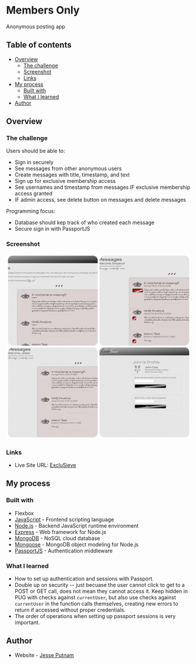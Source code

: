 # Members Only

Anonymous posting app

## Table of contents

- [Overview](#overview)
  - [The challenge](#the-challenge)
  - [Screenshot](#screenshot)
  - [Links](#links)
- [My process](#my-process)
  - [Built with](#built-with)
  - [What I learned](#what-i-learned)
- [Author](#author)

## Overview

### The challenge

Users should be able to:

- Sign in securely
- See messages from other anonymous users
- Create messages with title, timestamp, and text
- Sign up for exclusive membership access
- See usernames and timestamp from messages IF exclusive membership access granted
- IF admin access, see delete button on messages and delete messages

Programming focus:

- Database should kep track of who created each message
- Secure sign in with PassportJS

### Screenshot

![](./public/images/collage.jpg)

### Links

- Live Site URL: [ExcluSieve](https://exclusieve.herokuapp.com/)

## My process

### Built with

- Flexbox
- [JavaScript](https://www.javascript.com/) - Frontend scripting language
- [Node.js](https://nodejs.dev/en/) - Backend JavaScript runtime environment
- [Express](https://expressjs.com/) - Web framework for Node.js
- [MongoDB](https://www.mongodb.com/) - NoSQL cloud database
- [Mongoose](https://mongoosejs.com/) - MongoDB object modeling for Node.js
- [PassportJS](https://www.passportjs.org/) - Authentication middleware

### What I learned

- How to set up authentication and sessions with Passport.
- Double up on security -- just becuase the user cannot click to get to a POST or GET call, does not mean they cannot access it. Keep hidden in PUG with checks against `currentUser`, but also use checks against `currentUser` in the function calls themselves, creating new errors to return if accessed without proper credentials.
- The order of operations when setting up passport sessions is very important.

## Author

- Website - [Jesse Putnam](https://jessejputnam.com)
